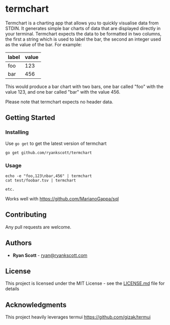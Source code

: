 # termchart

Termchart is a charting app that allows you to quickly visualise data from STDIN. It generates simple bar charts of data that are displayed directly in your terminal.
Termchart expects the data to be formatted in two columns, the first a string which is used to label the bar, the second an integer used as the value of the bar. For example:

| label | value |
| ----- | ----- |
| foo   | 123   |
| bar   | 456   |

This would produce a bar chart with two bars, one bar called "foo" with the value 123, and one bar called "bar" with the value 456. 

Please note that termchart expects no header data.

## Getting Started

### Installing

Use `go get` to get the latest version of termchart

```
go get github.com/ryankscott/termchart
```

### Usage
```
echo -e "foo,123\nbar,456" | termchart
cat test/foobar.tsv | termchart

etc.
```

Works well with https://github.com/MarianoGappa/sql


## Contributing

Any pull requests are welcome.

## Authors

* **Ryan Scott** - ryan@ryankscott.com


## License

This project is licensed under the MIT License - see the [LICENSE.md](LICENSE.md) file for details

## Acknowledgments

This project heavily leverages termui https://github.com/gizak/termui

